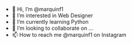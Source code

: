 - 👋 Hi, I’m @marquinf1
- 👀 I’m interested in Web Designer
- 🌱 I’m currently learning Python  
- 💞️ I’m looking to collaborate on ...
- 📫 How to reach me @marquinf1 on Instagram

<!---
marquinf1/marquinf1 is a ✨ special ✨ repository because its `README.md` (this file) appears on your GitHub profile.
You can click the Preview link to take a look at your changes.
--->
